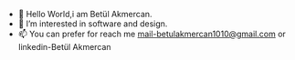 - 👋 Hello World,i am Betül Akmercan.
- 👀 I’m interested in software and design.
- 📫 You can prefer for reach me mail-betulakmercan1010@gmail.com or linkedin-Betül Akmercan


<!---
betulakmercan/betulakmercan is a ✨ special ✨ repository because its `README.md` (this file) appears on your GitHub profile.
You can click the Preview link to take a look at your changes.
--->
